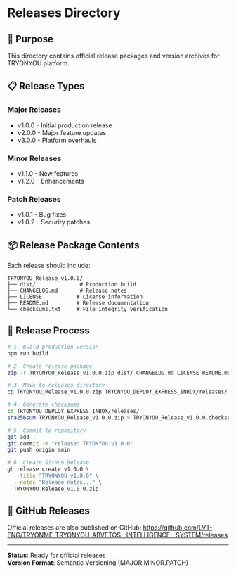 # Releases Directory

## 🎉 Purpose

This directory contains official release packages and version archives for TRYONYOU platform.

## 📋 Release Types

### Major Releases
- v1.0.0 - Initial production release
- v2.0.0 - Major feature updates
- v3.0.0 - Platform overhauls

### Minor Releases
- v1.1.0 - New features
- v1.2.0 - Enhancements

### Patch Releases
- v1.0.1 - Bug fixes
- v1.0.2 - Security patches

## 📦 Release Package Contents

Each release should include:
```
TRYONYOU_Release_v1.0.0/
├── dist/              # Production build
├── CHANGELOG.md       # Release notes
├── LICENSE           # License information
├── README.md         # Release documentation
└── checksums.txt     # File integrity verification
```

## 📝 Release Process

```bash
# 1. Build production version
npm run build

# 2. Create release package
zip -r TRYONYOU_Release_v1.0.0.zip dist/ CHANGELOG.md LICENSE README.md

# 3. Move to releases directory
cp TRYONYOU_Release_v1.0.0.zip TRYONYOU_DEPLOY_EXPRESS_INBOX/releases/

# 4. Generate checksums
cd TRYONYOU_DEPLOY_EXPRESS_INBOX/releases/
sha256sum TRYONYOU_Release_v1.0.0.zip > TRYONYOU_Release_v1.0.0.checksums.txt

# 5. Commit to repository
git add .
git commit -m "release: TRYONYOU v1.0.0"
git push origin main

# 6. Create GitHub Release
gh release create v1.0.0 \
  --title "TRYONYOU v1.0.0" \
  --notes "Release notes..." \
  TRYONYOU_Release_v1.0.0.zip
```

## 🔗 GitHub Releases

Official releases are also published on GitHub:
https://github.com/LVT-ENG/TRYONME-TRYONYOU-ABVETOS--INTELLIGENCE--SYSTEM/releases

---

**Status**: Ready for official releases  
**Version Format**: Semantic Versioning (MAJOR.MINOR.PATCH)
